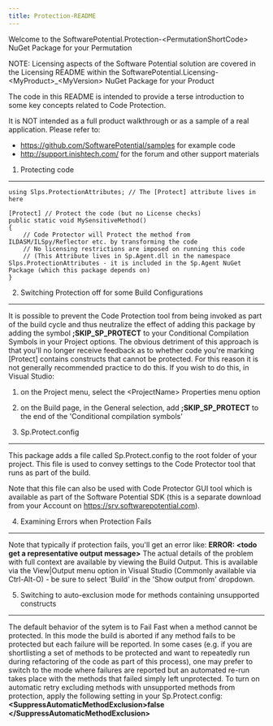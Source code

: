 ```yaml
---
title: Protection-README
---
```

Welcome to the SoftwarePotential.Protection-&lt;PermutationShortCode&gt; NuGet Package for your Permutation

NOTE: Licensing aspects of the Software Potential solution are covered in the Licensing README within the SoftwarePotential.Licensing-&lt;MyProduct&gt;_&lt;MyVersion&gt; NuGet Package for your Product

The code in this README is intended to provide a terse introduction to some key concepts related to Code Protection.

It is NOT intended as a full product walkthrough or as a sample of a real application. Please refer to:

- <a href="https://github.com/SoftwarePotential/samples">https://github.com/SoftwarePotential/samples</a> for example code
- <a href="http://support.inishtech.com/">http://support.inishtech.com/</a> for the forum and other support materials




1. Protecting code 
------------------
    using Slps.ProtectionAttributes; // The [Protect] attribute lives in here
    
    [Protect] // Protect the code (but no License checks)
    public static void MySensitiveMethod()
    {
    	// Code Protector will Protect the method from ILDASM/ILSpy/Reflector etc. by transforming the code
    	// No licensing restrictions are imposed on running this code
    	// (This Attribute lives in Sp.Agent.dll in the namespace Slps.ProtectionAttributes - it is included in the Sp.Agent NuGet Package (which this package depends on)
    }

2. Switching Protection off for some Build Configurations
---------------------------------------------------------
It is possible to prevent the Code Protection tool from being invoked as part of the build cycle and thus neutralize the effect of adding this package by adding the symbol **;SKIP\_SP\_PROTECT** to your Conditional Compilation Symbols in your Project options.
The obvious detriment of this approach is that you'll no longer receive feedback as to whether code you're marking [Protect] contains constructs that cannot be protected. For this reason it is not generally recommended practice to do this.
If you wish to do this, in Visual Studio: 

1. on the Project menu, select the &lt;ProjectName&gt; Properties menu option
2. on the Build page, in the General selection, add **;SKIP_SP_PROTECT** to the end of the 'Conditional compilation symbols'

3. Sp.Protect.config
-------------------
This package adds a file called Sp.Protect.config to the root folder of your project. This file is used to convey settings to the Code Protector tool that runs as part of the build.

Note that this file can also be used with Code Protector GUI tool which is available as part of the Software Potential SDK (this is a separate download from your Account on https://srv.softwarepotential.com).

4. Examining Errors when Protection Fails
-----------------------------------------
Note that typically if protection fails, you'll get an error like:
**ERROR: &lt;todo get a representative output message&gt;**
The actual details of the problem with full context are available by viewing the Build Output. This is available via the View|Output menu option in Visual Studio (Commonly available via Ctrl-Alt-O) - be sure to select 'Build' in the 'Show output from' dropdown.

5. Switching to auto-exclusion mode for methods containing unsupported constructs
---------------------------------------------------------------------------------
The default behavior of the sytem is to Fail Fast when a method cannot be protected. In this mode the build is aborted if any method fails to be protected but each failure will be reported.
In some cases (e.g. if you are shortlisting a set of methods to be protected and want to repeatedly run during refactoring of the code as part of this process), one may prefer to switch to the mode where failures are reported but an automated re-run takes place with the methods that failed simply left unprotected.
To turn on automatic retry excluding methods with unsupported methods from protection, apply the following setting in your Sp.Protect.config:
	**&lt;SuppressAutomaticMethodExclusion&gt;false
&lt;/SuppressAutomaticMethodExclusion&gt;**
